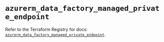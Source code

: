 # `azurerm_data_factory_managed_private_endpoint`

Refer to the Terraform Registry for docs: [`azurerm_data_factory_managed_private_endpoint`](https://registry.terraform.io/providers/hashicorp/azurerm/3.86.0/docs/resources/data_factory_managed_private_endpoint).
